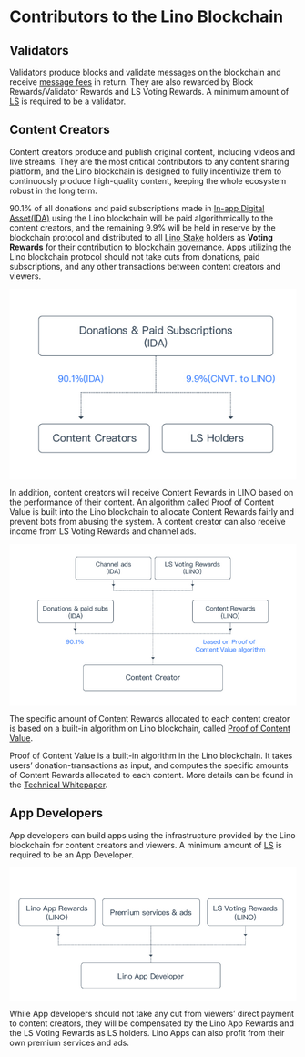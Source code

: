 # Contributors to the Lino Blockchain

## Validators

Validators produce blocks and validate messages on the blockchain and receive [message fees](/blockchain/fee.html#general-messages-gm) in return. They are also rewarded by Block Rewards/Validator Rewards and LS Voting Rewards. A minimum amount of [LS](../overview/ls.html#voting-rewards) is required to be a validator.

## Content Creators

Content creators produce and publish original content, including videos and live streams. They are the most critical contributors to any content sharing platform, and the Lino blockchain is designed to fully incentivize them to continuously produce high-quality content, keeping the whole ecosystem robust in the long term.

90.1% of all donations and paid subscriptions made in [In-app Digital Asset(IDA)](../blockchain/ida.html) using the Lino blockchain will be paid algorithmically to the content creators, and the remaining 9.9% will be held in reserve by the blockchain protocol and distributed to all [Lino Stake](../overview/ls.html) holders as **Voting Rewards** for their contribution to blockchain governance. Apps utilizing the Lino blockchain protocol should not take cuts from donations, paid subscriptions, and any other transactions between content creators and viewers.

<p align="center" style="text-align: center;"><img align="center" src="../.vuepress/public/consumption.jpg" /></p>

In addition, content creators will receive Content Rewards in LINO based on the performance of their content. An algorithm called Proof of Content Value is built into the Lino blockchain to allocate Content Rewards fairly and prevent bots from abusing the system. A content creator can also receive income from LS Voting Rewards and channel ads.

<p align="center" style="text-align: center;"><img align="center" src="../.vuepress/public/cc.jpg" /></p>

The specific amount of Content Rewards allocated to each content creator is based on a built-in algorithm on Lino blockchain, called [Proof of Content Value](../blockchain/pocv.html).

Proof of Content Value is a built-in algorithm in the Lino blockchain. It takes users’ donation-transactions as input, and computes the specific amounts of Content Rewards allocated to each content. More details can be found in the [Technical Whitepaper](https://vsce.shortcm.li/kFzXLQ).

## App Developers

App developers can build apps using the infrastructure provided by the Lino blockchain for content creators and viewers. A minimum amount of [LS](../overview/ls.html) is required to be an App Developer.

<p align="center" style="text-align: center;"><img align="center" src="../.vuepress/public/developer.jpg" /></p>

While App developers should not take any cut from viewers’ direct payment to content creators, they will be compensated by the Lino App Rewards and the LS Voting Rewards as LS holders. Lino Apps can also profit from their own premium services and ads.
